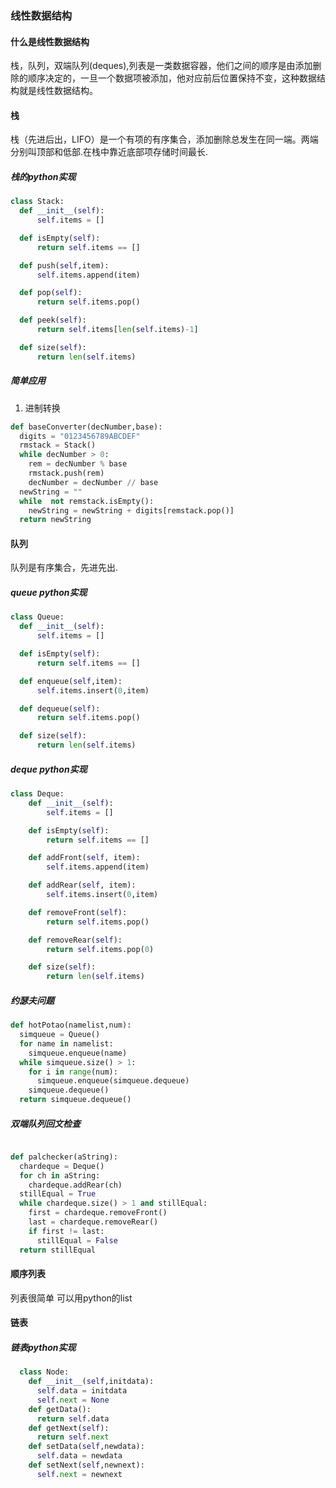 ### 线性数据结构

#### 什么是线性数据结构

栈，队列，双端队列(deques),列表是一类数据容器，他们之间的顺序是由添加删除的顺序决定的，一旦一个数据项被添加，他对应前后位置保持不变，这种数据结构就是线性数据结构。

#### 栈
栈（先进后出，LIFO）是一个有项的有序集合，添加删除总发生在同一端。两端分别叫顶部和低部.在栈中靠近底部项存储时间最长.

##### 栈的python实现

```python
class Stack:
  def __init__(self):
      self.items = []

  def isEmpty(self):
      return self.items == []

  def push(self,item):
      self.items.append(item)

  def pop(self):
      return self.items.pop()

  def peek(self):
      return self.items[len(self.items)-1]

  def size(self):
      return len(self.items)
```

##### 简单应用

1. 进制转换
```python
def baseConverter(decNumber,base):
  digits = "0123456789ABCDEF"
  rmstack = Stack()
  while decNumber > 0:
    rem = decNumber % base
    rmstack.push(rem)
    decNumber = decNumber // base
  newString = ""
  while  not remstack.isEmpty():
    newString = newString + digits[remstack.pop()]
  return newString    
```


#### 队列
队列是有序集合，先进先出.

##### queue python实现

```python
class Queue:
  def __init__(self):
      self.items = []

  def isEmpty(self):
      return self.items == []

  def enqueue(self,item):
      self.items.insert(0,item)

  def dequeue(self):
      return self.items.pop()

  def size(self):
      return len(self.items)


```

##### deque python实现


```python
class Deque:
    def __init__(self):
        self.items = []

    def isEmpty(self):
        return self.items == []

    def addFront(self, item):
        self.items.append(item)

    def addRear(self, item):
        self.items.insert(0,item)

    def removeFront(self):
        return self.items.pop()

    def removeRear(self):
        return self.items.pop(0)

    def size(self):
        return len(self.items)


```

##### 约瑟夫问题

```python
def hotPotao(namelist,num):
  simqueue = Queue()
  for name in namelist:
    simqueue.enqueue(name)
  while simqueue.size() > 1:
    for i in range(num):
      simqueue.enqueue(simqueue.dequeue)
    simqueue.dequeue()
  return simqueue.dequeue()

```


##### 双端队列回文检查

```python

def palchecker(aString):
  chardeque = Deque()
  for ch in aString:
    chardeque.addRear(ch)
  stillEqual = True
  while chardeque.size() > 1 and stillEqual:
    first = chardeque.removeFront()
    last = chardeque.removeRear()
    if first != last:
      stillEqual = False
  return stillEqual

```


#### 顺序列表
列表很简单 可以用python的list

#### 链表

##### 链表python实现

```python
  class Node:
    def __init__(self,initdata):
      self.data = initdata
      self.next = None
    def getData():
      return self.data
    def getNext(self):
      return self.next
    def setData(self,newdata):
      self.data = newdata
    def setNext(self,newnext):
      self.next = newnext
      
```
